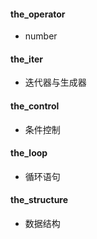 #### the_operator
- number

#### the_iter
- 迭代器与生成器

#### the_control
- 条件控制

#### the_loop
- 循环语句

#### the_structure
- 数据结构